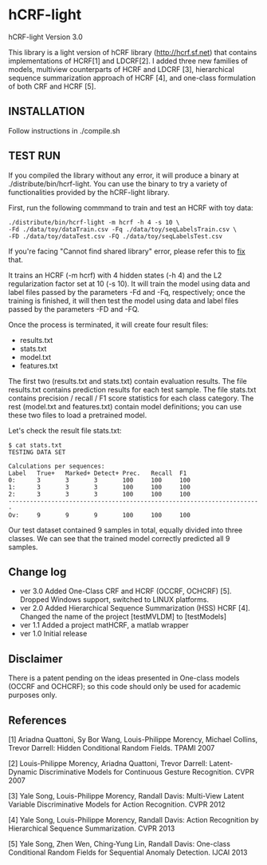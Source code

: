 # hCRF-light

hCRF-light Version 3.0

This library is a light version of hCRF library (http://hcrf.sf.net)
that contains implementations of HCRF[1] and LDCRF[2]. I added three
new families of models, multiview counterparts of HCRF and LDCRF [3],
hierarchical sequence summarization approach of HCRF [4], and one-class
formulation of both CRF and HCRF [5].

## INSTALLATION

Follow instructions in ./compile.sh 

## TEST RUN

If you compiled the library without any error, it will produce a binary
at ./distribute/bin/hcrf-light. You can use the binary to try a variety
of functionalities provided by the hCRF-light library.

First, run the following commmand to train and test an HCRF with toy data:
```
./distribute/bin/hcrf-light -m hcrf -h 4 -s 10 \
-Fd ./data/toy/dataTrain.csv -Fq ./data/toy/seqLabelsTrain.csv \
-FD ./data/toy/dataTest.csv -FQ ./data/toy/seqLabelsTest.csv
```
If you're facing "Cannot find shared library" error, please refer this to [fix](https://github.com/yalesong/hCRF-light/issues/3) that.

It trains an HCRF (-m hcrf) with 4 hidden states (-h 4) and the L2
regularization factor set at 10 (-s 10). It will train the model using
data and label files passed by the parameters -Fd and -Fq, respectively;
once the training is finished, it will then test the model using data 
and label files passed by the parameters -FD and -FQ. 

Once the process is terminated, it will create four result files: 
- results.txt
- stats.txt
- model.txt
- features.txt

The first two (results.txt and stats.txt) contain evaluation results.
The file results.txt contains prediction results for each test sample.
The file stats.txt contains precision / recall / F1 score statistics
for each class category. The rest (model.txt and features.txt) contain 
model definitions; you can use these two files to load a pretrained model. 

Let's check the result file stats.txt:
```
$ cat stats.txt
TESTING DATA SET

Calculations per sequences:                                                                     
Label   True+   Marked+ Detect+ Prec.   Recall  F1                                              
0:      3       3       3       100     100     100                                             
1:      3       3       3       100     100     100                                             
2:      3       3       3       100     100     100                                             
-----------------------------------------------------------------------                         
Ov:     9       9       9       100     100     100   
```
Our test dataset contained 9 samples in total, equally divided into three 
classes. We can see that the trained model correctly predicted all 9 samples.

## Change log  
- ver 3.0 Added One-Class CRF and HCRF (OCCRF, OCHCRF) [5]. Dropped Windows support, switched to LINUX platforms.
- ver 2.0 Added Hierarchical Sequence Summarization (HSS) HCRF [4]. Changed the name of the project [testMVLDM] to [testModels]  
- ver 1.1 Added a project matHCRF, a matlab wrapper  
- ver 1.0 Initial release  
  
## Disclaimer
There is a patent pending on the ideas presented in One-class models (OCCRF and OCHCRF); so this code should only be used for academic purposes only.

## References
[1] Ariadna Quattoni, Sy Bor Wang, Louis-Philippe Morency, Michael Collins, Trevor Darrell: Hidden Conditional Random Fields. TPAMI 2007  
  
[2] Louis-Philippe Morency, Ariadna Quattoni, Trevor Darrell: Latent-Dynamic Discriminative Models for Continuous Gesture Recognition. CVPR 2007  

[3] Yale Song, Louis-Philippe Morency, Randall Davis: Multi-View Latent Variable Discriminative Models for Action Recognition. CVPR 2012  

[4] Yale Song, Louis-Philippe Morency, Randall Davis: Action Recognition by Hierarchical Sequence Summarization. CVPR 2013  

[5] Yale Song, Zhen Wen, Ching-Yung Lin, Randall Davis: One-class Conditional Random Fields for Sequential Anomaly Detection. IJCAI 2013
